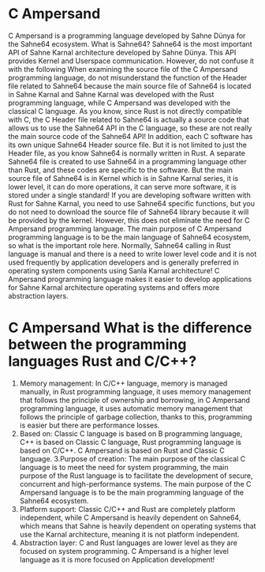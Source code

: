 # C Ampersand
C Ampersand is a programming language developed by Sahne Dünya for the Sahne64 ecosystem. What is Sahne64? Sahne64 is the most important API of Sahne Karnal architecture developed by Sahne Dünya. This API provides Kernel and Userspace communication. However, do not confuse it with the following When examining the source file of the C Ampersand programming language, do not misunderstand the function of the Header file related to Sahne64 because the main source file of Sahne64 is located in Sahne Karnal and Sahne Karnal was developed with the Rust programming language, while C Ampersand was developed with the classical C language. As you know, since Rust is not directly compatible with C, the C Header file related to Sahne64 is actually a source code that allows us to use the Sahne64 API in the C language, so these are not really the main source code of the Sahne64 API! In addition, each C software has its own unique Sahne64 Header source file. But it is not limited to just the Header file, as you know Sahne64 is normally written in Rust. A separate Sahne64 file is created to use Sahne64 in a programming language other than Rust, and these codes are specific to the software. But the main source file of Sahne64 is in Kernel which is in Sahne Karnal series, it is lower level, it can do more operations, it can serve more software, it is stored under a single standard! If you are developing software written with Rust for Sahne Karnal, you need to use Sahne64 specific functions, but you do not need to download the source file of Sahne64 library because it will be provided by the kernel. However, this does not eliminate the need for C Ampersand programming language. The main purpose of C Ampersand programming language is to be the main language of Sahne64 ecosystem, so what is the important role here. Normally, Sahne64 calling in Rust language is manual and there is a need to write lower level code and it is not used frequently by application developers and is generally preferred in operating system components using Sanla Karnal architecture! C Ampersand programming language makes it easier to develop applications for Sahne Karnal architecture operating systems and offers more abstraction layers.

# C Ampersand What is the difference between the programming languages ​​Rust and C/C++?
1. Memory management: In C/C++ language, memory is managed manually, in Rust programming language, it uses memory management that follows the principle of ownership and borrowing, in C Ampersand programming language, it uses automatic memory management that follows the principle of garbage collection, thanks to this, programming is easier but there are performance losses.
2. Based on: Classic C language is based on B programming language, C++ is based on Classic C language, Rust programming language is based on C/C++. C Ampersand is based on Rust and Classic C language.
3.Purpose of creation: The main purpose of the classical C language is to meet the need for system programming, the main purpose of the Rust language is to facilitate the development of secure, concurrent and high-performance systems. The main purpose of the C Ampersand language is to be the main programming language of the Sahne64 ecosystem.
4. Platform support: Classic C/C++ and Rust are completely platform independent, while C Ampersand is heavily dependent on Sahne64, which means that Sahne is heavily dependent on operating systems that use the Karnal architecture, meaning it is not platform independent.
5. Abstraction layer: C and Rust languages ​​are lower level as they are focused on system programming. C Ampersand is a higher level language as it is more focused on Application development!
